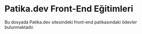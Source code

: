 
# Patika.dev Front-End Eğitimleri

Bu dosyada Patika.dev sitesindeki front-end patikasındaki ödevler bulunmaktadır.
